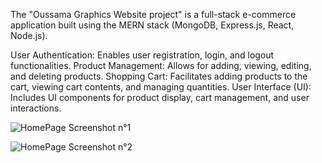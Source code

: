 The "Oussama Graphics Website project" is a full-stack e-commerce application built using the MERN stack (MongoDB, Express.js, React, Node.js).

User Authentication: Enables user registration, login, and logout functionalities.
Product Management: Allows for adding, viewing, editing, and deleting products.
Shopping Cart: Facilitates adding products to the cart, viewing cart contents, and managing quantities.
User Interface (UI): Includes UI components for product display, cart management, and user interactions.


![HomePage Screenshot n°1](https://github.com/user-attachments/assets/bffdbbf7-9cde-4596-8da8-5fd3bebded63)


![HomePage Screenshot n°2](https://github.com/user-attachments/assets/ef214671-8083-4c6a-8f37-c6587f10e13e)
